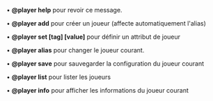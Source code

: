 • **@player help**
pour revoir ce message.

• **@player add**
pour créer un joueur (affecte automatiquement l'alias)

• **@player set [tag] [value]**
pour définir un attribut de joueur

• **@player alias**
pour changer le joueur courant.

• **@player save**
pour sauvegarder la configuration du joueur courant

• **@player list**
pour lister les joueurs

• **@player info**
pour afficher les informations du joueur courant
